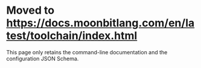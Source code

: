 # Moved to <https://docs.moonbitlang.com/en/latest/toolchain/index.html>

This page only retains the command-line documentation and the configuration JSON Schema.